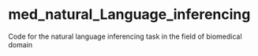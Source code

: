 # med_natural_Language_inferencing
Code for the natural language inferencing task in the field of biomedical domain
